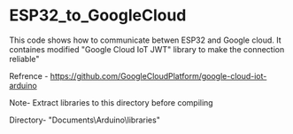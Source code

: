 # ESP32_to_GoogleCloud
This code shows how to communicate betwen ESP32 and Google cloud. It containes modified "Google Cloud IoT JWT" library to make the connection reliable"

Refrence - https://github.com/GoogleCloudPlatform/google-cloud-iot-arduino

Note- Extract libraries to this directory before compiling

Directory- "Documents\Arduino\libraries"

